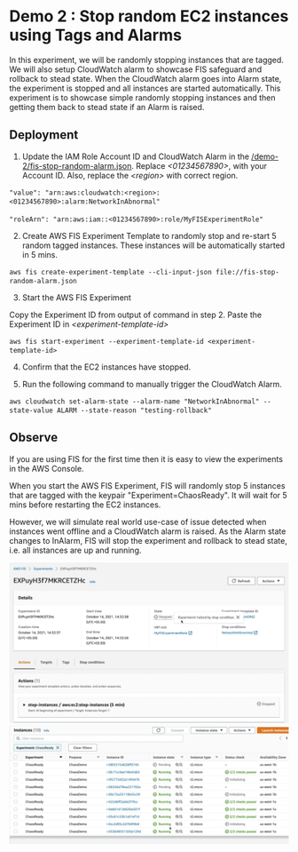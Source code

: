 
# Demo 2 : Stop random EC2 instances using Tags and Alarms 

In this experiment, we will be randomly stopping instances that are tagged. We will also setup CloudWatch alarm to showcase FIS safeguard and rollback to stead state. When the CloudWatch alarm goes into Alarm state, the experiment is stopped and all instances are started automatically. This experiment is to showcase simple randomly stopping instances and then getting them back to stead state if an Alarm is raised. 

## Deployment

1. Update the IAM Role Account ID and CloudWatch Alarm in the [/demo-2/fis-stop-random-alarm.json](fis-stop-random-alarm.json). Replace _\<01234567890\>_, with your Account ID. Also, replace the _\<region\>_ with correct region.

```
"value": "arn:aws:cloudwatch:<region>:<01234567890>:alarm:NetworkInAbnormal"

"roleArn": "arn:aws:iam::<01234567890>:role/MyFISExperimentRole"

```

2. Create AWS FIS Experiment Template to randomly stop and re-start 5 random tagged instances. These instances will be automatically started in 5 mins. 

```
aws fis create-experiment-template --cli-input-json file://fis-stop-random-alarm.json
```

3. Start the AWS FIS Experiment

Copy the Experiment ID from output of command in step 2. Paste the Experiment ID in _\<experiment-template-id\>_

```
aws fis start-experiment --experiment-template-id <experiment-template-id>
```

4. Confirm that the EC2 instances have stopped.
 
5. Run the following command to manually trigger the CloudWatch Alarm. 

```
aws cloudwatch set-alarm-state --alarm-name "NetworkInAbnormal" --state-value ALARM --state-reason "testing-rollback" 
``` 


## Observe

If you are using FIS for the first time then it is easy to view the experiments in the AWS Console. 

When you start the AWS FIS Experiment, FIS will randomly stop 5 instances that are tagged with the keypair "Experiment=ChaosReady". It will wait for 5 mins before restarting the EC2 instances. 

However, we will simulate real world use-case of issue detected when instances went offline and a CloudWatch alarm is raised. As the Alarm state changes to InAlarm, FIS will stop the experiment and rollback to stead state, i.e. all instances are up and running.

![Experiment stopped by alarm](../images/demo2-experiment-stopped.png)
![Instances running](../images/demo2-instances-running.png)
